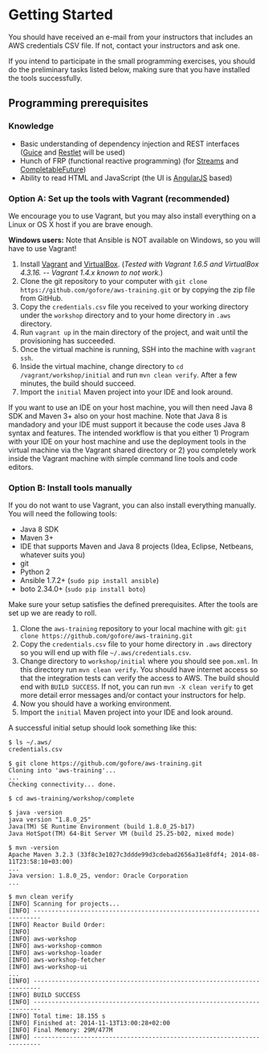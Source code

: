
# Getting Started

You should have received an e-mail from your instructors that includes an AWS credentials CSV file. If not, contact your instructors and ask one.

If you intend to participate in the small programming exercises, you should do the preliminary tasks listed below, making sure that you have installed the tools successfully.

## Programming prerequisites

### Knowledge

- Basic understanding of dependency injection and REST interfaces ([Guice](https://github.com/google/guice/wiki/GettingStarted) and [Restlet](http://restlet.com/learn/tutorial/2.2/) will be used)
- Hunch of FRP (functional reactive programming) (for [Streams](http://winterbe.com/posts/2014/07/31/java8-stream-tutorial-examples/) and [CompletableFuture](http://www.nurkiewicz.com/2013/05/java-8-definitive-guide-to.html))
- Ability to read HTML and JavaScript (the UI is [AngularJS](https://docs.angularjs.org/tutorial) based)

### Option A: Set up the tools with Vagrant (recommended)

We encourage you to use Vagrant, but you may also install everything on a Linux or OS X host if you are brave enough.

**Windows users:** Note that Ansible is NOT available on Windows, so you will have to use Vagrant!

1. Install [Vagrant](https://www.vagrantup.com/) and [VirtualBox](https://www.virtualbox.org/). (*Tested with Vagrant 1.6.5 and VirtualBox 4.3.16. -- Vagrant 1.4.x known to not work.*)
2. Clone the git repository to your computer with `git clone https://github.com/gofore/aws-training.git` or by copying the zip file from GitHub.
3. Copy the `credentials.csv` file you received to your working directory under the `workshop` directory and to your home directory in `.aws` directory.
4. Run `vagrant up` in the main directory of the project, and wait until the provisioning has succeeded.
5. Once the virtual machine is running, SSH into the machine with `vagrant ssh`.
6. Inside the virtual machine, change directory to `cd /vagrant/workshop/initial` and run `mvn clean verify`. After a few minutes, the build should succeed.
7. Import the `initial` Maven project into your IDE and look around.

If you want to use an IDE on your host machine, you will then need Java 8 SDK and Maven 3+ also on your host machine. Note that Java 8 is mandadory and your IDE must support it because the code uses Java 8 syntax and features. The intended workflow is that you either 1) Program with your IDE on your host machine and use the deployment tools in the virtual machine via the Vagrant shared directory or 2) you completely work inside the Vagrant machine with simple command line tools and code editors.

### Option B: Install tools manually

If you do not want to use Vagrant, you can also install everything manually. You will need the following tools:

- Java 8 SDK
- Maven 3+
- IDE that supports Maven and Java 8 projects (Idea, Eclipse, Netbeans, whatever suits you)
- git
- Python 2
- Ansible 1.7.2+ (`sudo pip install ansible`)
- boto 2.34.0+ (`sudo pip install boto`)

Make sure your setup satisfies the defined prerequisites. After the tools are set up we are ready to roll.

1. Clone the `aws-training` repository to your local machine with git: `git clone https://github.com/gofore/aws-training.git`
2. Copy the `credentials.csv` file to your home directory in `.aws` directory so you will end up with file `~/.aws/credentials.csv`.
3. Change directory to `workshop/initial` where you should see `pom.xml`. In this directory run `mvn clean verify`. You should have internet access so that the integration tests can verify the access to AWS. The build should end with `BUILD SUCCESS`. If not, you can run `mvn -X clean verify` to get more detail error messages and/or contact your instructors for help.
4. Now you should have a working environment.
5. Import the `initial` Maven project into your IDE and look around.

A successful initial setup should look something like this:
```
$ ls ~/.aws/
credentials.csv

$ git clone https://github.com/gofore/aws-training.git
Cloning into 'aws-training'...
...
Checking connectivity... done.

$ cd aws-training/workshop/complete

$ java -version
java version "1.8.0_25"
Java(TM) SE Runtime Environment (build 1.8.0_25-b17)
Java HotSpot(TM) 64-Bit Server VM (build 25.25-b02, mixed mode)

$ mvn -version
Apache Maven 3.2.3 (33f8c3e1027c3ddde99d3cdebad2656a31e8fdf4; 2014-08-11T23:58:10+03:00)
...
Java version: 1.8.0_25, vendor: Oracle Corporation
...

$ mvn clean verify
[INFO] Scanning for projects...
[INFO] ------------------------------------------------------------------------
[INFO] Reactor Build Order:
[INFO] 
[INFO] aws-workshop
[INFO] aws-workshop-common
[INFO] aws-workshop-loader
[INFO] aws-workshop-fetcher
[INFO] aws-workshop-ui
...
[INFO] ------------------------------------------------------------------------
[INFO] BUILD SUCCESS
[INFO] ------------------------------------------------------------------------
[INFO] Total time: 18.155 s
[INFO] Finished at: 2014-11-13T13:00:28+02:00
[INFO] Final Memory: 29M/477M
[INFO] ------------------------------------------------------------------------
```

